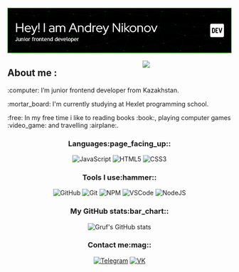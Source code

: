 ![Header](/githubheader.png)

<img align='right' src='https://media.giphy.com/media/26Fxy3Iz1ari8oytO/giphy.gif' width='200'>
<h2>About me :</h2>
<p>:computer: I’m junior frontend developer from Kazakhstan.</p>
<p>:mortar_board: I'm currently studying at Hexlet programming school.</p>
<p>:free: In my free time i like to reading books :book:, playing computer games :video_game: and travelling :airplane:.</p> 

<h3 align="center">Languages:page_facing_up::</h3>
<div align="center">

![JavaScript](https://img.shields.io/badge/JavaScript-323330?style=for-the-badge&logo=javascript&logoColor=F7DF1E)
![HTML5](https://img.shields.io/badge/HTML5-E34F26?style=for-the-badge&logo=html5&logoColor=white)
![CSS3](https://img.shields.io/badge/CSS3-1572B6?style=for-the-badge&logo=css3&logoColor=white)
</div>
<h3 align="center">Tools I use:hammer::</h3>
<div align="center">
  
![GitHub](https://img.shields.io/badge/github-%23121011.svg?style=for-the-badge&logo=github&logoColor=white)
![Git](https://img.shields.io/badge/git-%23F05033.svg?style=for-the-badge&logo=git&logoColor=white)
![NPM](https://img.shields.io/badge/NPM-%23000000.svg?style=for-the-badge&logo=npm&logoColor=white)
![VSCode](https://img.shields.io/badge/VSCode-0078D4?style=for-the-badge&logo=visual%20studio%20code&logoColor=white)
![NodeJS](https://img.shields.io/badge/Node.js-339933?style=for-the-badge&logo=nodedotjs&logoColor=white)
</div>

<div align="center">
 
<h3 align="center">My GitHub stats:bar_chart::</h3>
 
![Gruf's GitHub stats](https://github-readme-stats.vercel.app/api?username=gruf1&show_icons=true&theme=merko)
</div>

<h3 align="center">Contact me:mag::</h3>
<div align="center">
<a href="https://t.me/grufcs" target="_blank"><img alt="Telegram" 
src="https://img.shields.io/badge/Telegram-2CA5E0?style=for-the-badge&logo=telegram&logoColor=white" /></a>
<a href="https://vk.com/grufcs" target="_blank"><img alt="VK" 
src="https://img.shields.io/badge/вконтакте-%232E87FB.svg?&style=for-the-badge&logo=vk&logoColor=white" /></a>
</div>
